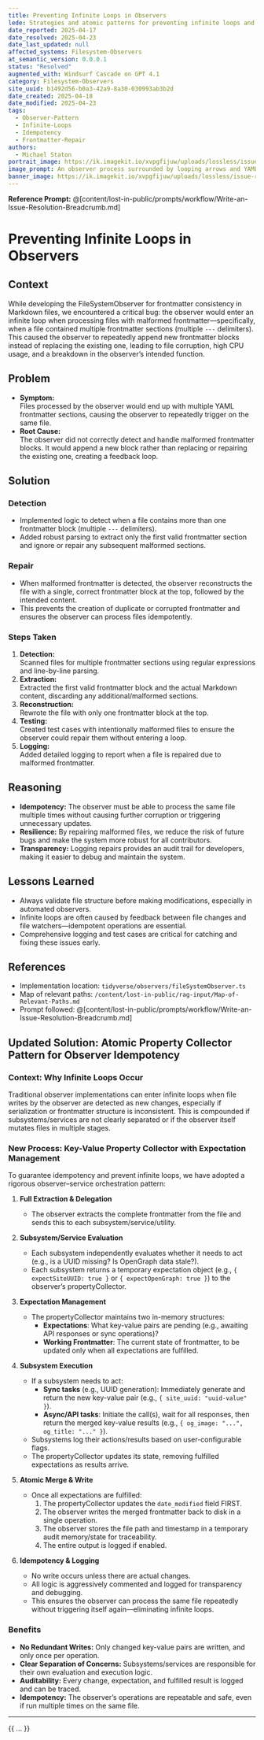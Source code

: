 ```yaml
---
title: Preventing Infinite Loops in Observers
lede: Strategies and atomic patterns for preventing infinite loops and redundant writes in observers, with robust frontmatter repair and idempotency.
date_reported: 2025-04-17
date_resolved: 2025-04-23
date_last_updated: null
affected_systems: Filesystem-Observers
at_semantic_version: 0.0.0.1
status: "Resolved"
augmented_with: Windsurf Cascade on GPT 4.1
category: Filesystem-Observers
site_uuid: b1492d56-b0a3-42a9-8a30-030993ab3b2d
date_created: 2025-04-18
date_modified: 2025-04-23
tags:
  - Observer-Pattern
  - Infinite-Loops
  - Idempotency
  - Frontmatter-Repair
authors:
  - Michael Staton
portrait_image: https://ik.imagekit.io/xvpgfijuw/uploads/lossless/issue-resolutions/2025-05-05_portrait_image_Preventing-Infinite-Loops-in-Observers_62575486-384d-433a-a938-1d931a1a2fdb_vBiC2UymJ.webp
image_prompt: An observer process surrounded by looping arrows and YAML frontmatter blocks, with a shield icon representing prevention of infinite loops and redundant writes.
banner_image: https://ik.imagekit.io/xvpgfijuw/uploads/lossless/issue-resolutions/2025-05-05_banner_image_Preventing-Infinite-Loops-in-Observers_f08fe681-f1be-4abb-8d0a-1d56b2439c65_xjhKPkHmP.webp
---
```

**Reference Prompt:** @[content/lost-in-public/prompts/workflow/Write-an-Issue-Resolution-Breadcrumb.md]

# Preventing Infinite Loops in Observers

## Context

While developing the FileSystemObserver for frontmatter consistency in Markdown files, we encountered a critical bug: the observer would enter an infinite loop when processing files with malformed frontmatter—specifically, when a file contained multiple frontmatter sections (multiple `---` delimiters). This caused the observer to repeatedly append new frontmatter blocks instead of replacing the existing one, leading to file corruption, high CPU usage, and a breakdown in the observer’s intended function.

## Problem

- **Symptom:**  
  Files processed by the observer would end up with multiple YAML frontmatter sections, causing the observer to repeatedly trigger on the same file.
- **Root Cause:**  
  The observer did not correctly detect and handle malformed frontmatter blocks. It would append a new block rather than replacing or repairing the existing one, creating a feedback loop.

## Solution

### Detection

- Implemented logic to detect when a file contains more than one frontmatter block (multiple `---` delimiters).
- Added robust parsing to extract only the first valid frontmatter section and ignore or repair any subsequent malformed sections.

### Repair

- When malformed frontmatter is detected, the observer reconstructs the file with a single, correct frontmatter block at the top, followed by the intended content.
- This prevents the creation of duplicate or corrupted frontmatter and ensures the observer can process files idempotently.

### Steps Taken

1. **Detection:**  
   Scanned files for multiple frontmatter sections using regular expressions and line-by-line parsing.
2. **Extraction:**  
   Extracted the first valid frontmatter block and the actual Markdown content, discarding any additional/malformed sections.
3. **Reconstruction:**  
   Rewrote the file with only one frontmatter block at the top.
4. **Testing:**  
   Created test cases with intentionally malformed files to ensure the observer could repair them without entering a loop.
5. **Logging:**  
   Added detailed logging to report when a file is repaired due to malformed frontmatter.

## Reasoning

- **Idempotency:** The observer must be able to process the same file multiple times without causing further corruption or triggering unnecessary updates.
- **Resilience:** By repairing malformed files, we reduce the risk of future bugs and make the system more robust for all contributors.
- **Transparency:** Logging repairs provides an audit trail for developers, making it easier to debug and maintain the system.

## Lessons Learned

- Always validate file structure before making modifications, especially in automated observers.
- Infinite loops are often caused by feedback between file changes and file watchers—idempotent operations are essential.
- Comprehensive logging and test cases are critical for catching and fixing these issues early.

## References

- Implementation location: `tidyverse/observers/fileSystemObserver.ts`
- Map of relevant paths: `/content/lost-in-public/rag-input/Map-of-Relevant-Paths.md`
- Prompt followed: @[content/lost-in-public/prompts/workflow/Write-an-Issue-Resolution-Breadcrumb.md]

## Updated Solution: Atomic Property Collector Pattern for Observer Idempotency

### Context: Why Infinite Loops Occur

Traditional observer implementations can enter infinite loops when file writes by the observer are detected as new changes, especially if serialization or frontmatter structure is inconsistent. This is compounded if subsystems/services are not clearly separated or if the observer itself mutates files in multiple stages.

### New Process: Key-Value Property Collector with Expectation Management

To guarantee idempotency and prevent infinite loops, we have adopted a rigorous observer–service orchestration pattern:

1. **Full Extraction & Delegation**
    - The observer extracts the complete frontmatter from the file and sends this to each subsystem/service/utility.

2. **Subsystem/Service Evaluation**
    - Each subsystem independently evaluates whether it needs to act (e.g., is a UUID missing? Is OpenGraph data stale?).
    - Each subsystem returns a temporary expectation object (e.g., `{ expectSiteUUID: true }` or `{ expectOpenGraph: true }`) to the observer’s propertyCollector.

3. **Expectation Management**
    - The propertyCollector maintains two in-memory structures:
      - **Expectations**: What key-value pairs are pending (e.g., awaiting API responses or sync operations)?
      - **Working Frontmatter**: The current state of frontmatter, to be updated only when all expectations are fulfilled.

4. **Subsystem Execution**
    - If a subsystem needs to act:
        - **Sync tasks** (e.g., UUID generation): Immediately generate and return the new key-value pair (e.g., `{ site_uuid: "uuid-value" }`).
        - **Async/API tasks**: Initiate the call(s), wait for all responses, then return the merged key-value results (e.g., `{ og_image: "...", og_title: "..." }`).
    - Subsystems log their actions/results based on user-configurable flags.
    - The propertyCollector updates its state, removing fulfilled expectations as results arrive.

5. **Atomic Merge & Write**
    - Once all expectations are fulfilled:
        1. The propertyCollector updates the `date_modified` field FIRST.
        2. The observer writes the merged frontmatter back to disk in a single operation.
        3. The observer stores the file path and timestamp in a temporary audit memory/state for traceability.
        4. The entire output is logged if enabled.

6. **Idempotency & Logging**
    - No write occurs unless there are actual changes.
    - All logic is aggressively commented and logged for transparency and debugging.
    - This ensures the observer can process the same file repeatedly without triggering itself again—eliminating infinite loops.

### Benefits
- **No Redundant Writes:** Only changed key-value pairs are written, and only once per operation.
- **Clear Separation of Concerns:** Subsystems/services are responsible for their own evaluation and execution logic.
- **Auditability:** Every change, expectation, and fulfilled result is logged and can be traced.
- **Idempotency:** The observer’s operations are repeatable and safe, even if run multiple times on the same file.

---

{{ ... }}